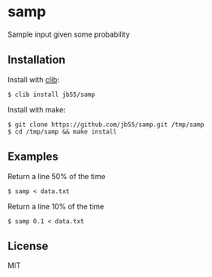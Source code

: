 # samp

Sample input given some probability

## Installation

  Install with [clib](https://github.com/clibs/clib):

    $ clib install jb55/samp

  Install with make:

    $ git clone https://github.com/jb55/samp.git /tmp/samp
    $ cd /tmp/samp && make install

## Examples

Return a line 50% of the time

    $ samp < data.txt

Return a line 10% of the time

    $ samp 0.1 < data.txt

## License

  MIT


